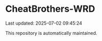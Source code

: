 # CheatBrothers-WRD

Last updated: 2025-07-02 09:45:24

This repository is automatically maintained.
